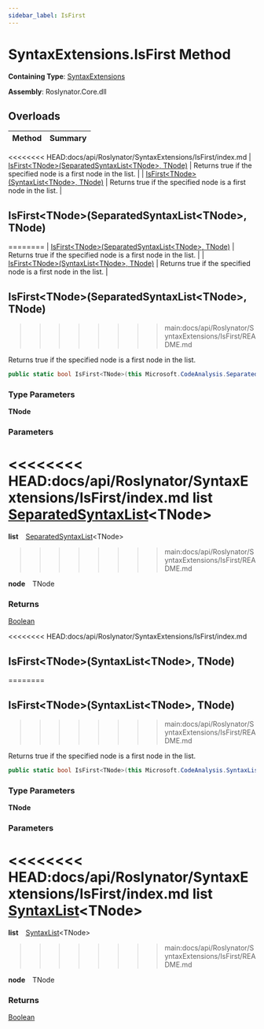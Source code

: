 ```yaml
---
sidebar_label: IsFirst
---
```


# SyntaxExtensions\.IsFirst Method

**Containing Type**: [SyntaxExtensions](../index.md)

**Assembly**: Roslynator\.Core\.dll

## Overloads

| Method | Summary |
| ------ | ------- |
<<<<<<<< HEAD:docs/api/Roslynator/SyntaxExtensions/IsFirst/index.md
| [IsFirst&lt;TNode&gt;(SeparatedSyntaxList&lt;TNode&gt;, TNode)](#Roslynator_SyntaxExtensions_IsFirst__1_Microsoft_CodeAnalysis_SeparatedSyntaxList___0____0_) | Returns true if the specified node is a first node in the list\. |
| [IsFirst&lt;TNode&gt;(SyntaxList&lt;TNode&gt;, TNode)](#Roslynator_SyntaxExtensions_IsFirst__1_Microsoft_CodeAnalysis_SyntaxList___0____0_) | Returns true if the specified node is a first node in the list\. |

## IsFirst&lt;TNode&gt;\(SeparatedSyntaxList&lt;TNode&gt;, TNode\) <a id="Roslynator_SyntaxExtensions_IsFirst__1_Microsoft_CodeAnalysis_SeparatedSyntaxList___0____0_"></a>

========
| [IsFirst\<TNode\>(SeparatedSyntaxList\<TNode\>, TNode)](#1292391442) | Returns true if the specified node is a first node in the list\. |
| [IsFirst\<TNode\>(SyntaxList\<TNode\>, TNode)](#1691317763) | Returns true if the specified node is a first node in the list\. |

<a id="1292391442"></a>

## IsFirst\<TNode\>\(SeparatedSyntaxList\<TNode\>, TNode\) 

>>>>>>>> main:docs/api/Roslynator/SyntaxExtensions/IsFirst/README.md
  
Returns true if the specified node is a first node in the list\.

```csharp
public static bool IsFirst<TNode>(this Microsoft.CodeAnalysis.SeparatedSyntaxList<TNode> list, TNode node) where TNode : Microsoft.CodeAnalysis.SyntaxNode
```

### Type Parameters

**TNode**

### Parameters

<<<<<<<< HEAD:docs/api/Roslynator/SyntaxExtensions/IsFirst/index.md
**list** &ensp; [SeparatedSyntaxList](https://docs.microsoft.com/en-us/dotnet/api/microsoft.codeanalysis.separatedsyntaxlist-1)&lt;TNode&gt;
========
**list** &ensp; [SeparatedSyntaxList](https://docs.microsoft.com/en-us/dotnet/api/microsoft.codeanalysis.separatedsyntaxlist-1)\<TNode\>
>>>>>>>> main:docs/api/Roslynator/SyntaxExtensions/IsFirst/README.md

**node** &ensp; TNode

### Returns

[Boolean](https://docs.microsoft.com/en-us/dotnet/api/system.boolean)

<<<<<<<< HEAD:docs/api/Roslynator/SyntaxExtensions/IsFirst/index.md
## IsFirst&lt;TNode&gt;\(SyntaxList&lt;TNode&gt;, TNode\) <a id="Roslynator_SyntaxExtensions_IsFirst__1_Microsoft_CodeAnalysis_SyntaxList___0____0_"></a>

========
<a id="1691317763"></a>

## IsFirst\<TNode\>\(SyntaxList\<TNode\>, TNode\) 

>>>>>>>> main:docs/api/Roslynator/SyntaxExtensions/IsFirst/README.md
  
Returns true if the specified node is a first node in the list\.

```csharp
public static bool IsFirst<TNode>(this Microsoft.CodeAnalysis.SyntaxList<TNode> list, TNode node) where TNode : Microsoft.CodeAnalysis.SyntaxNode
```

### Type Parameters

**TNode**

### Parameters

<<<<<<<< HEAD:docs/api/Roslynator/SyntaxExtensions/IsFirst/index.md
**list** &ensp; [SyntaxList](https://docs.microsoft.com/en-us/dotnet/api/microsoft.codeanalysis.syntaxlist-1)&lt;TNode&gt;
========
**list** &ensp; [SyntaxList](https://docs.microsoft.com/en-us/dotnet/api/microsoft.codeanalysis.syntaxlist-1)\<TNode\>
>>>>>>>> main:docs/api/Roslynator/SyntaxExtensions/IsFirst/README.md

**node** &ensp; TNode

### Returns

[Boolean](https://docs.microsoft.com/en-us/dotnet/api/system.boolean)

